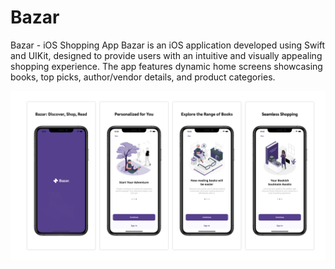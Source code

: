# Bazar
Bazar - iOS Shopping App  Bazar is an iOS application developed using Swift and UIKit, designed to provide users with an intuitive and visually appealing shopping experience. The app features dynamic home screens showcasing books, top picks, author/vendor details, and product categories.


![Banner](https://github.com/naveedkhalid123/Bazar/blob/3ef2d2a3223cf5210a5c5d97c26b9f983b222de2/Banner-1.jpg)
